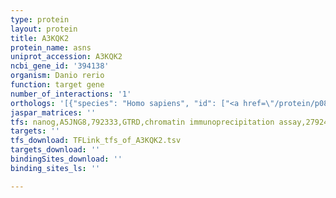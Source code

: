 ```yaml
---
type: protein
layout: protein
title: A3KQK2
protein_name: asns
uniprot_accession: A3KQK2
ncbi_gene_id: '394138'
organism: Danio rerio
function: target gene
number_of_interactions: '1'
orthologs: '[{"species": "Homo sapiens", "id": ["<a href=\"/protein/p08243\">P08243</a>"]}, {"species": "Mus musculus", "id": ["<a href=\"/protein/q61024\">Q61024</a>"]}, {"species": "Rattus norvegicus", "id": ["<a href=\"/protein/p49088\">P49088</a>"]}, {"species": "Saccharomyces cerevisiae", "id": ["<a href=\"/protein/p49090\">P49090</a>", "<a href=\"/protein/p49089\">P49089</a>"]}]'
jaspar_matrices: ''
tfs: nanog,A5JNG8,792333,GTRD,chromatin immunoprecipitation assay,27924024%5Buid%5D,No
targets: ''
tfs_download: TFLink_tfs_of_A3KQK2.tsv
targets_download: ''
bindingSites_download: ''
binding_sites_ls: ''

---
```

